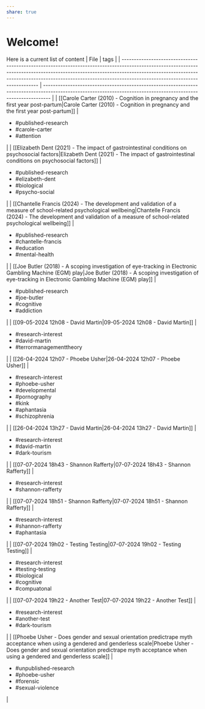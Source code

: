 ```yaml
---
share: true
---
```


# Welcome!
Here is a current list of content
| File                                                                                                                                                                                                                                                                                   | tags                                                                                                                                                            |
| -------------------------------------------------------------------------------------------------------------------------------------------------------------------------------------------------------------------------------------------------------------------------------------- | --------------------------------------------------------------------------------------------------------------------------------------------------------------- |
| [[Carole Carter (2010) - Cognition in pregnancy and the first year post-partum\|Carole Carter (2010) - Cognition in pregnancy and the first year post-partum]]                                                                                           | <ul><li>#published-research</li><li>#carole-carter</li><li>#attention</li></ul>                                                                                 |
| [[Elizabeth Dent (2021) - The impact of gastrointestinal conditions on psychosocial factors\|Elizabeth Dent (2021) - The impact of gastrointestinal conditions on psychosocial factors]]                                                                 | <ul><li>#published-research</li><li>#elizabeth-dent</li><li>#biological</li><li>#psycho-social</li></ul>                                                        |
| [[Chantelle Francis (2024) - The development and validation of a measure of school-related psychological wellbeing\|Chantelle Francis (2024) - The development and validation of a measure of school-related psychological wellbeing]]                   | <ul><li>#published-research</li><li>#chantelle-francis</li><li>#education</li><li>#mental-health</li></ul>                                                      |
| [[Joe Butler (2018) - A scoping investigation of eye-tracking in Electronic Gambling Machine (EGM) play\|Joe Butler (2018) - A scoping investigation of eye-tracking in Electronic Gambling Machine (EGM) play]]                                         | <ul><li>#published-research</li><li>#joe-butler</li><li>#cognitive</li><li>#addiction</li></ul>                                                                 |
| [[09-05-2024 12h08 - David Martin\|09-05-2024 12h08 - David Martin]]                                                                                                                                                                                     | <ul><li>#research-interest</li><li>#david-martin</li><li>#terrormanagementtheory</li></ul>                                                                      |
| [[26-04-2024 12h07 - Phoebe Usher\|26-04-2024 12h07 - Phoebe Usher]]                                                                                                                                                                                     | <ul><li>#research-interest</li><li>#phoebe-usher</li><li>#developmental</li><li>#pornography</li><li>#kink</li><li>#aphantasia</li><li>#schizophrenia</li></ul> |
| [[26-04-2024 13h27 - David Martin\|26-04-2024 13h27 - David Martin]]                                                                                                                                                                                     | <ul><li>#research-interest</li><li>#david-martin</li><li>#dark-tourism</li></ul>                                                                                |
| [[07-07-2024 18h43 - Shannon Rafferty\|07-07-2024 18h43 - Shannon Rafferty]]                                                                                                                                                                             | <ul><li>#research-interest</li><li>#shannon-rafferty</li></ul>                                                                                                  |
| [[07-07-2024 18h51 - Shannon Rafferty\|07-07-2024 18h51 - Shannon Rafferty]]                                                                                                                                                                             | <ul><li>#research-interest</li><li>#shannon-rafferty</li><li>#aphantasia</li></ul>                                                                              |
| [[07-07-2024 19h02 - Testing Testing\|07-07-2024 19h02 - Testing Testing]]                                                                                                                                                                               | <ul><li>#research-interest</li><li>#testing-testing</li><li>#biological</li><li>#cognitive</li><li>#compuatonal</li></ul>                                       |
| [[07-07-2024 19h22 - Another Test\|07-07-2024 19h22 - Another Test]]                                                                                                                                                                                     | <ul><li>#research-interest</li><li>#another-test</li><li>#dark-tourism</li></ul>                                                                                |
| [[Phoebe Usher - Does gender and sexual orientation predictrape myth acceptance when using a gendered and genderless scale\|Phoebe Usher - Does gender and sexual orientation predictrape myth acceptance when using a gendered and genderless scale]] | <ul><li>#unpublished-research</li><li>#phoebe-usher</li><li>#forensic</li><li>#sexual-violence</li></ul>                                                        |

